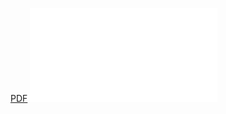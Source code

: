 [PDF](pdfs/Aproximace%20funkcí%20stanovující%20aktivitu%20včelstva%20za%20pomoci%20neuronových%20sítí.pdf)
![](pdfs/Aproximace%20funkcí%20stanovující%20aktivitu%20včelstva%20za%20pomoci%20neuronových%20sítí.pdf)
